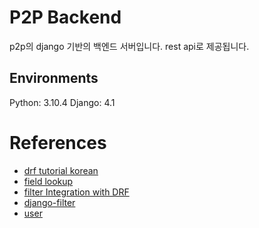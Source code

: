 # P2P Backend
p2p의 django 기반의 백엔드 서버입니다.
rest api로 제공됩니다.

## Environments
Python: 3.10.4
Django: 4.1

# References
- [drf tutorial korean](https://blog.raccoony.dev/drf3-tutorial-1/)
- [field lookup](https://eunjin3786.tistory.com/338)
- [filter Integration with DRF](https://django-filter.readthedocs.io/en/latest/guide/rest_framework.html)
- [django-filter](https://django-filter.readthedocs.io/en/latest/index.html)
- [user](https://minwoo.kim/posts/create-register-and-jwt-login-api-using-django-rest-framework/)
